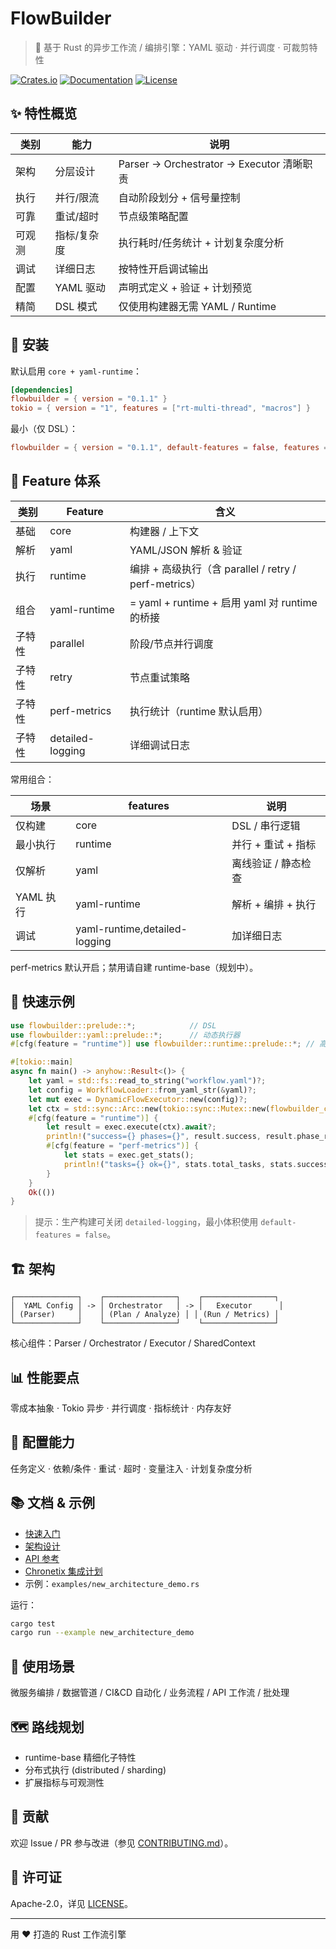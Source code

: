 # FlowBuilder

> 🚀 基于 Rust 的异步工作流 / 编排引擎：YAML 驱动 · 并行调度 · 可裁剪特性

[![Crates.io](https://img.shields.io/crates/v/flowbuilder.svg)](https://crates.io/crates/flowbuilder)
[![Documentation](https://docs.rs/flowbuilder/badge.svg)](https://docs.rs/flowbuilder)
[![License](https://img.shields.io/badge/license-Apache%202.0-blue.svg)](LICENSE)

## ✨ 特性概览

| 类别   | 能力        | 说明                                      |
| ------ | ----------- | ----------------------------------------- |
| 架构   | 分层设计    | Parser → Orchestrator → Executor 清晰职责 |
| 执行   | 并行/限流   | 自动阶段划分 + 信号量控制                 |
| 可靠   | 重试/超时   | 节点级策略配置                            |
| 可观测 | 指标/复杂度 | 执行耗时/任务统计 + 计划复杂度分析        |
| 调试   | 详细日志    | 按特性开启调试输出                        |
| 配置   | YAML 驱动   | 声明式定义 + 验证 + 计划预览              |
| 精简   | DSL 模式    | 仅使用构建器无需 YAML / Runtime           |

## 🚀 安装

默认启用 `core + yaml-runtime`：

```toml
[dependencies]
flowbuilder = { version = "0.1.1" }
tokio = { version = "1", features = ["rt-multi-thread", "macros"] }
```

最小（仅 DSL）：

```toml
flowbuilder = { version = "0.1.1", default-features = false, features = ["core"] }
```

## 🔌 Feature 体系

| 类别   | Feature          | 含义                                                  |
| ------ | ---------------- | ----------------------------------------------------- |
| 基础   | core             | 构建器 / 上下文                                       |
| 解析   | yaml             | YAML/JSON 解析 & 验证                                 |
| 执行   | runtime          | 编排 + 高级执行（含 parallel / retry / perf-metrics） |
| 组合   | yaml-runtime     | = yaml + runtime + 启用 yaml 对 runtime 的桥接        |
| 子特性 | parallel         | 阶段/节点并行调度                                     |
| 子特性 | retry            | 节点重试策略                                          |
| 子特性 | perf-metrics     | 执行统计（runtime 默认启用）                          |
| 子特性 | detailed-logging | 详细调试日志                                          |

常用组合：

| 场景      | features                      | 说明                |
| --------- | ----------------------------- | ------------------- |
| 仅构建    | core                          | DSL / 串行逻辑      |
| 最小执行  | runtime                       | 并行 + 重试 + 指标  |
| 仅解析    | yaml                          | 离线验证 / 静态检查 |
| YAML 执行 | yaml-runtime                  | 解析 + 编排 + 执行  |
| 调试      | yaml-runtime,detailed-logging | 加详细日志          |

perf-metrics 默认开启；禁用请自建 runtime-base（规划中）。

## 🧪 快速示例

```rust
use flowbuilder::prelude::*;            // DSL
use flowbuilder::yaml::prelude::*;      // 动态执行器
#[cfg(feature = "runtime")] use flowbuilder::runtime::prelude::*; // 高级执行

#[tokio::main]
async fn main() -> anyhow::Result<()> {
    let yaml = std::fs::read_to_string("workflow.yaml")?;
    let config = WorkflowLoader::from_yaml_str(&yaml)?;
    let mut exec = DynamicFlowExecutor::new(config)?;
    let ctx = std::sync::Arc::new(tokio::sync::Mutex::new(flowbuilder_context::FlowContext::default()));
    #[cfg(feature = "runtime")] {
        let result = exec.execute(ctx).await?;
        println!("success={} phases={}", result.success, result.phase_results.len());
        #[cfg(feature = "perf-metrics")] {
            let stats = exec.get_stats();
            println!("tasks={} ok={}", stats.total_tasks, stats.successful_tasks);
        }
    }
    Ok(())
}
```

> 提示：生产构建可关闭 `detailed-logging`，最小体积使用 `default-features = false`。

## 🏗️ 架构

```
┌──────────────┐    ┌────────────────┐    ┌────────────────┐
│  YAML Config │ -> │ Orchestrator   │ -> │   Executor      │
│ (Parser)     │    │ (Plan / Analyze) │ │ (Run / Metrics) │
└──────────────┘    └────────────────┘    └────────────────┘
```

核心组件：Parser / Orchestrator / Executor / SharedContext

## 📊 性能要点

零成本抽象 · Tokio 异步 · 并行调度 · 指标统计 · 内存友好

## 🔧 配置能力

任务定义 · 依赖/条件 · 重试 · 超时 · 变量注入 · 计划复杂度分析

## 📚 文档 & 示例

-   [快速入门](docs/quick-start-guide.md)
-   [架构设计](docs/architecture.md)
-   [API 参考](docs/api-reference.md)
-   [Chronetix 集成计划](docs/chronetix-integration-plan.md)
-   示例：`examples/new_architecture_demo.rs`

运行：

```bash
cargo test
cargo run --example new_architecture_demo
```

## 🌟 使用场景

微服务编排 / 数据管道 / CI&CD 自动化 / 业务流程 / API 工作流 / 批处理

## 🗺️ 路线规划

-   runtime-base 精细化子特性
-   分布式执行 (distributed / sharding)
-   扩展指标与可观测性

## 🤝 贡献

欢迎 Issue / PR 参与改进（参见 [CONTRIBUTING.md](CONTRIBUTING.md)）。

## 📄 许可证

Apache-2.0，详见 [LICENSE](LICENSE)。

---

用 ❤️ 打造的 Rust 工作流引擎
